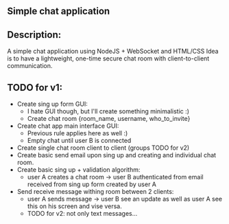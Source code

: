 Simple chat application
---
Description:
---
A simple chat application using NodeJS + WebSocket and HTML/CSS
Idea is to have a lightweight, one-time secure chat room with client-to-client communication.

TODO for v1:
---

- Create sing up form GUI:
    - I hate GUI though, but I'll create something minimalistic :)
    - Create chat room {room_name, username, who_to_invite}
- Create chat app main interface GUI:
    - Previous rule applies here as well :)
    - Empty chat until user B is connected
- Create single chat room client to client (groups TODO for v2)
- Create basic send email upon sing up and creating and individual chat room.
- Create basic sing up + validation algorithm:
   - user A creates a chat room -> user B authenticated from email received from sing up form created by user A
- Send receive message withing room between 2 clients:
    - user A sends message -> user B see an update as well as user A see this on his screen and vise versa.
    - TODO for v2: not only text messages...
